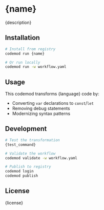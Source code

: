 # {name}

{description}

## Installation

```bash
# Install from registry
codemod run {name}

# Or run locally
codemod run -w workflow.yaml
```

## Usage

This codemod transforms {language} code by:

- Converting `var` declarations to `const`/`let`
- Removing debug statements
- Modernizing syntax patterns

## Development

```bash
# Test the transformation
{test_command}

# Validate the workflow
codemod validate -w workflow.yaml

# Publish to registry
codemod login
codemod publish
```

## License

{license} 